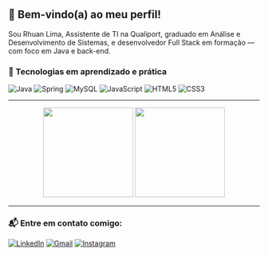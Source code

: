 ## 👋 Bem-vindo(a) ao meu perfil!

Sou Rhuan Lima, Assistente de TI na Qualiport, graduado em Análise e Desenvolvimento de Sistemas, e desenvolvedor Full Stack em formação — com foco em Java e back-end.

### 🚀 Tecnologias em aprendizado e prática

![Java](https://img.shields.io/badge/Java-%23ED8B00?style=for-the-badge&logo=java&logoColor=white)
![Spring](https://img.shields.io/badge/Spring-%236DB33F?style=for-the-badge&logo=spring&logoColor=white)
![MySQL](https://img.shields.io/badge/MySQL-%2300f?style=for-the-badge&logo=mysql&logoColor=white)
![JavaScript](https://img.shields.io/badge/JavaScript-%23F7DF1E?style=for-the-badge&logo=javascript&logoColor=black)
![HTML5](https://img.shields.io/badge/HTML5-%23E34F26?style=for-the-badge&logo=html5&logoColor=white)
![CSS3](https://img.shields.io/badge/CSS3-%231572B6?style=for-the-badge&logo=css3&logoColor=white)

---

<div align="center">
  <img height="180em" src="https://github-readme-stats.vercel.app/api?username=rhuan-lima&show_icons=true&theme=tokyonight&include_all_commits=true&count_private=true"/>
  <img height="180em" src="https://github-readme-stats.vercel.app/api/top-langs/?username=rhuan-lima&layout=compact&langs_count=6&theme=tokyonight"/>
</div>

---

### 📬 Entre em contato comigo:

[![LinkedIn](https://img.shields.io/badge/-LinkedIn-%230077B5?style=for-the-badge&logo=linkedin&logoColor=white)](https://www.linkedin.com/in/rhuan-lima)
[![Gmail](https://img.shields.io/badge/-Gmail-%23333?style=for-the-badge&logo=gmail&logoColor=white)](mailto:rhuansolima@gmail.com)
[![Instagram](https://img.shields.io/badge/-Instagram-%23E4405F?style=for-the-badge&logo=instagram&logoColor=white)](https://www.instagram.com/rhuanes/)
